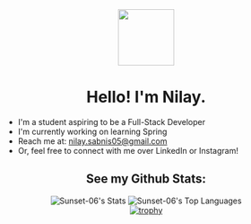 <div id="header" align="center">
  <img src="https://media.giphy.com/media/v1.Y2lkPTc5MGI3NjExeXJlZmFmZWQ0bXQxN3VkNWZmcHdveGU2MzhxMm1ldm9odXNzNnh1NCZlcD12MV9pbnRlcm5hbF9naWZfYnlfaWQmY3Q9Zw/3o6ZsZwsU65E0qcok8/giphy.gif" width="100"/>
  <h1>Hello! I'm Nilay.</h1>
</div>
<div>
  <ul>
    <li>I'm a student aspiring to be a Full-Stack Developer</li>
    <li>I'm currently working on learning Spring</li>
    <li>Reach me at: <a href="mailto:nilay.sabnis05@gmail.com">nilay.sabnis05@gmail.com</a></li>
    <li>Or, feel free to connect with  me over LinkedIn or Instagram!</li>
  </ul>
</div>
<div align="center">
  <h2>See my Github Stats:</h2>

   ![Sunset-06's Stats](https://github-readme-stats.vercel.app/api?username=Sunset-06&theme=monokai&show_icons=true&hide_border=true&count_private=true) 
   ![Sunset-06's Top Languages](https://github-readme-stats.vercel.app/api/top-langs/?username=Sunset-06&theme=monokai&show_icons=true&hide_border=true&layout=donut)  
   [![trophy](https://github-profile-trophy.vercel.app/?username=Sunset-06&theme=gruvbox&no-frame=true&margin-w=10)](https://github.com/ryo-ma/github-profile-trophy)
</div>
<!--
**Sunset-06/Sunset-06** is a ✨ _special_ ✨ repository because its `README.md` (this file) appears on your GitHub profile.

Here are some ideas to get you started:

- 🔭 I’m currently working on ...
- 🌱 I’m currently learning ...
- 👯 I’m looking to collaborate on ...
- 🤔 I’m looking for help with ...
- 💬 Ask me about ...
- 📫 How to reach me: ...
- 😄 Pronouns: ...
- ⚡ Fun fact: ...
-->
